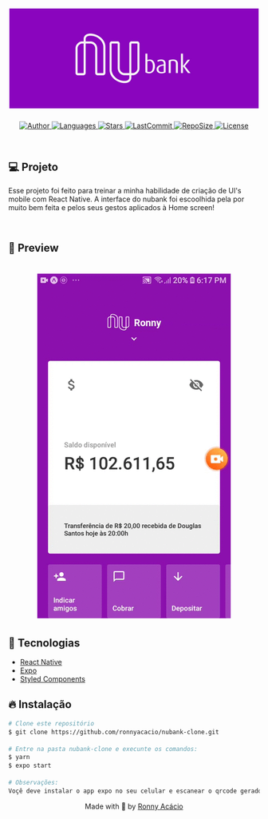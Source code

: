 <h1 align="center">
  <img alt="Clone Nubank" title="#delicinha" src=".github/nubank.jpeg" height="200px" width="500px" />
  <br/>
</h1>

<p align="center">
  <a href="https://github.com/ronnyacacio">
    <img alt="Author" src="https://img.shields.io/badge/author-ronnyacacio-8B10AE?style=flat-square">
  </a>

  <a href="#">
    <img alt="Languages" src="https://img.shields.io/github/languages/count/ronnyacacio/nubank-clone?color=8B10AE&style=flat-square">
  </a>

  <a href="https://github.com/ronnyacacio/nubank-clone/stargazers">
    <img alt="Stars" src="https://img.shields.io/github/stars/ronnyacacio/nubank-clone?color=8B10AE&style=flat-square">
  </a>

  <a href="https://github.com/ronnyacacio/nubank-clone/commits/master">
    <img alt="LastCommit" src="https://img.shields.io/github/last-commit/ronnyacacio/nubank-clone?color=8B10AE&style=flat-square">
  </a>

  <a href="#">
    <img alt="RepoSize" src="https://img.shields.io/github/repo-size/ronnyacacio/nubank-clone?color=8B10AE&style=flat-square">
  </a>

  <a href="https://github.com/ronnyacacio/nubank-clone/blob/master/LICENSE.md">
    <img alt="License" src="https://img.shields.io/badge/license-MIT-brightgreen?color=8B10AE&style=flat-square">
  </a>
</p>

<br />

## 💻 Projeto

Esse projeto foi feito para treinar a minha habilidade de criação de UI's mobile com React Native. A interface do nubank foi escoolhida pela por muito bem feita e pelos seus gestos aplicados à Home screen!

<br />

## 📱 Preview

<h1 align="center">
    <img src=".github/nubank.gif" />
</h1>

## 🚀 Tecnologias

- [React Native](https://facebook.github.io/react-native/)
- [Expo](https://expo.io/)
- [Styled Components](https://styled-components.com/)

## 🔥 Instalação

```bash
# Clone este repositório
$ git clone https://github.com/ronnyacacio/nubank-clone.git

# Entre na pasta nubank-clone e execunte os comandos:
$ yarn
$ expo start

# Observações:
Voçê deve instalar o app expo no seu celular e escanear o qrcode gerado
```

<p align="center">
  Made with 💜 by <a href="https://www.linkedin.com/in/ronnyacacio/"> Ronny Acácio </a>
</p>
